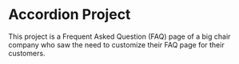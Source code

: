 # Accordion Project

This project is a Frequent Asked Question (FAQ) page of a big chair company who saw the need to customize their FAQ page for their customers.
